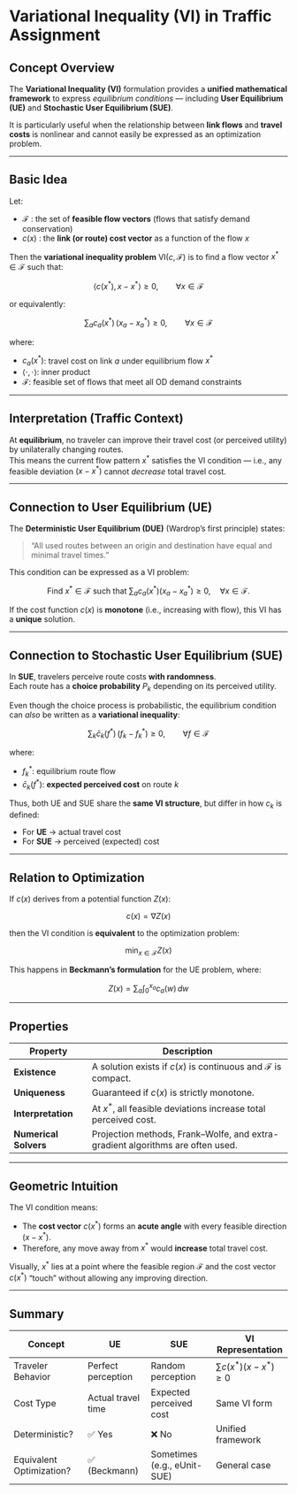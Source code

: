 # Variational Inequality (VI) in Traffic Assignment

## Concept Overview

The **Variational Inequality (VI)** formulation provides a **unified mathematical framework** to express *equilibrium conditions* — including **User Equilibrium (UE)** and **Stochastic User Equilibrium (SUE)**.

It is particularly useful when the relationship between **link flows** and **travel costs** is nonlinear and cannot easily be expressed as an optimization problem.

---

## Basic Idea

Let:

- $\mathcal{F}$ : the set of **feasible flow vectors** (flows that satisfy demand conservation)  
- $c(x)$ : the **link (or route) cost vector** as a function of the flow $x$

Then the **variational inequality problem** $\text{VI}(c, \mathcal{F})$ is to find a flow vector $x^* \in \mathcal{F}$ such that:

$$
\langle c(x^*),\, x - x^* \rangle \ge 0, \qquad \forall x \in \mathcal{F}
$$

or equivalently:

$$
\sum_{a} c_a(x^*)\, (x_a - x_a^*) \ge 0, \qquad \forall x \in \mathcal{F}
$$

where:

- $c_a(x^*)$: travel cost on link $a$ under equilibrium flow $x^*$  
- $\langle \cdot, \cdot \rangle$: inner product  
- $\mathcal{F}$: feasible set of flows that meet all OD demand constraints

---

## Interpretation (Traffic Context)

At **equilibrium**, no traveler can improve their travel cost (or perceived utility) by unilaterally changing routes.  
This means the current flow pattern $x^*$ satisfies the VI condition — i.e., any feasible deviation $(x - x^*)$ cannot *decrease* total travel cost.

---

## Connection to User Equilibrium (UE)

The **Deterministic User Equilibrium (DUE)** (Wardrop’s first principle) states:

> “All used routes between an origin and destination have equal and minimal travel times.”

This condition can be expressed as a VI problem:

$$
\text{Find } x^* \in \mathcal{F} \text{ such that } 
\sum_{a} c_a(x^*) (x_a - x_a^*) \ge 0, \quad \forall x \in \mathcal{F}.
$$

If the cost function $c(x)$ is **monotone** (i.e., increasing with flow), this VI has a **unique** solution.

---

## Connection to Stochastic User Equilibrium (SUE)

In **SUE**, travelers perceive route costs **with randomness**.  
Each route has a **choice probability** $P_k$ depending on its perceived utility.

Even though the choice process is probabilistic, the equilibrium condition can *also* be written as a **variational inequality**:

$$
\sum_{k} \bar{c}_k(f^*)\, (f_k - f_k^*) \ge 0, \qquad \forall f \in \mathcal{F}
$$

where:

- $f_k^*$: equilibrium route flow  
- $\bar{c}_k(f^*)$: **expected perceived cost** on route $k$

Thus, both UE and SUE share the **same VI structure**, but differ in how $c_k$ is defined:

- For **UE** → actual travel cost  
- For **SUE** → perceived (expected) cost

---

## Relation to Optimization

If $c(x)$ derives from a potential function $Z(x)$:

$$
c(x) = \nabla Z(x)
$$

then the VI condition is **equivalent** to the optimization problem:

$$
\min_{x \in \mathcal{F}} Z(x)
$$

This happens in **Beckmann’s formulation** for the UE problem, where:

$$
Z(x) = \sum_a \int_0^{x_a} c_a(w)\, dw
$$

---

## Properties

| Property | Description |
|-----------|--------------|
| **Existence** | A solution exists if $c(x)$ is continuous and $\mathcal{F}$ is compact. |
| **Uniqueness** | Guaranteed if $c(x)$ is strictly monotone. |
| **Interpretation** | At $x^*$, all feasible deviations increase total perceived cost. |
| **Numerical Solvers** | Projection methods, Frank–Wolfe, and extra-gradient algorithms are often used. |

---

## Geometric Intuition

The VI condition means:
- The **cost vector** $c(x^*)$ forms an **acute angle** with every feasible direction $(x - x^*)$.
- Therefore, any move away from $x^*$ would **increase** total travel cost.

Visually, $x^*$ lies at a point where the feasible region $\mathcal{F}$ and the cost vector $c(x^*)$ “touch” without allowing any improving direction.

---

## Summary

| Concept | UE | SUE | VI Representation |
|----------|----|-----|-------------------|
| Traveler Behavior | Perfect perception | Random perception | $\sum c(x^*)(x - x^*) \ge 0$ |
| Cost Type | Actual travel time | Expected perceived cost | Same VI form |
| Deterministic? | ✅ Yes | ❌ No | Unified framework |
| Equivalent Optimization? | ✅ (Beckmann) | Sometimes (e.g., eUnit-SUE) | General case |
